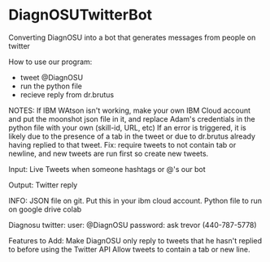 # DiagnOSUTwitterBot
Converting DiagnOSU into a bot that generates messages from people on twitter

How to use our program:
- tweet @DiagnOSU
- run the python file
- recieve reply from dr.brutus

NOTES:
If IBM WAtson isn't working, make your own IBM Cloud account and put the moonshot json file in it, and replace Adam's credentials in the python file with your own (skill-id, URL, etc)
If an error is triggered, it is likely due to the presence of a tab in the tweet or due to dr.brutus already having replied to that tweet. Fix: require tweets to not contain tab or newline, and new tweets are run first so create new tweets.

Input: Live Tweets when someone hashtags or @'s our bot

Output: Twitter reply 

INFO: JSON file on git. Put this in your ibm cloud account. Python file to run on google drive colab

Diagnosu twitter:
user: @DiagnOSU
password: ask trevor (440-787-5778)


Features to Add: 
Make DiagnOSU only reply to tweets that he hasn't replied to before using the Twitter API
Allow tweets to contain a tab or new line.

